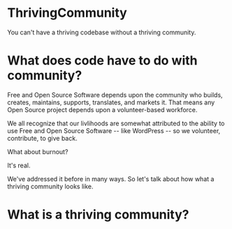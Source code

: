 # ThrivingCommunity
You can't have a thriving codebase without a thriving community.

# What does code have to do with community?

Free and Open Source Software depends upon the community who builds, creates, maintains, supports, translates, and markets it. That means any Open Source project depends upon a volunteer-based workforce.

We all recognize that our livlihoods are somewhat attributed to the ability to use Free and Open Source Software -- like WordPress -- so we volunteer, contribute, to give back.

What about burnout?

It's real. 

We've addressed it before in many ways. So let's talk about how what a thriving community looks like.

# What is a thriving community?

